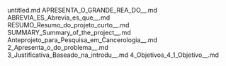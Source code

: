untitled.md
APRESENTA_O_GRANDE_REA_DO__.md
ABREVIA_ES_Abrevia_es_que__.md
RESUMO_Resumo_do_projeto_curto__.md
SUMMARY_Summary_of_the_project__.md
Anteprojeto_para_Pesquisa_em_Cancerologia__.md
2_Apresenta_o_do_problema__.md
3_Justificativa_Baseado_na_introdu__.md
4_Objetivos_4_1_Objetivo__.md
